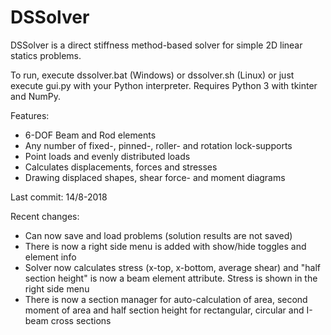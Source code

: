 # DSSolver

DSSolver is a direct stiffness method-based solver for simple 2D linear statics problems. 

To run, execute dssolver.bat (Windows) or dssolver.sh (Linux) or just execute gui.py with your Python interpreter. Requires Python 3 with tkinter and NumPy.

Features: 
- 6-DOF Beam and Rod elements 
- Any number of fixed-, pinned-, roller- and rotation lock-supports 
- Point loads and evenly distributed loads 
- Calculates displacements, forces and stresses 
- Drawing displaced shapes, shear force- and moment diagrams 

Last commit: 14/8-2018

Recent changes: 
- Can now save and load problems (solution results are not saved)
- There is now a right side menu is added with show/hide toggles and element info 
- Solver now calculates stress (x-top, x-bottom, average shear) and "half section height" is now a beam element attribute. Stress is shown in the right side menu 
- There is now a section manager for auto-calculation of area, second moment of area and half section height for rectangular, circular and I-beam cross sections
